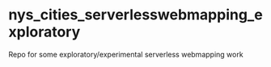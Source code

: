 # nys_cities_serverlesswebmapping_exploratory
Repo for some exploratory/experimental serverless webmapping work
